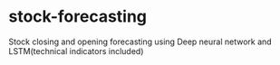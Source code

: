 # stock-forecasting
Stock closing and opening forecasting using Deep neural network and LSTM(technical indicators included)
